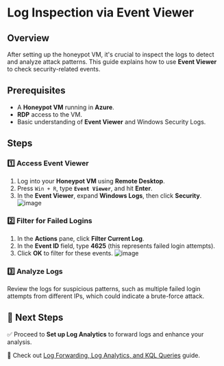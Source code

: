 # Log Inspection via Event Viewer

## Overview
After setting up the honeypot VM, it's crucial to inspect the logs to detect and analyze attack patterns. This guide explains how to use **Event Viewer** to check security-related events.

## Prerequisites
- A **Honeypot VM** running in **Azure**.
- **RDP** access to the VM.
- Basic understanding of **Event Viewer** and Windows Security Logs.


## Steps

### 1️⃣ Access Event Viewer
1. Log into your **Honeypot VM** using **Remote Desktop**.
2. Press `Win + R`, type **`Event Viewer`**, and hit **Enter**.
3. In the **Event Viewer**, expand **Windows Logs**, then click **Security**.
![image](https://github.com/user-attachments/assets/737f2a35-19b0-4296-8a90-bb38cdd50028)

### 2️⃣ Filter for Failed Logins
1. In the **Actions** pane, click **Filter Current Log**.
2. In the **Event ID** field, type **4625** (this represents failed login attempts).
3. Click **OK** to filter for these events.
![image](https://github.com/user-attachments/assets/78b2a15e-e55a-44dc-bd4f-81b236002e77)

### 3️⃣ Analyze Logs
Review the logs for suspicious patterns, such as multiple failed login attempts from different IPs, which could indicate a brute-force attack.


## 🎯 Next Steps
✅ Proceed to **Set up Log Analytics** to forward logs and enhance your analysis.

🚀 Check out [Log Forwarding, Log Analytics, and KQL Queries](log-forwarding-kql.md) guide.
